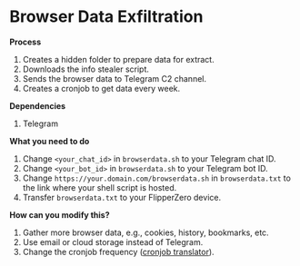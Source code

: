 # Browser Data Exfiltration

**Process**
  1. Creates a hidden folder to prepare data for extract.
  2. Downloads the info stealer script.
  3. Sends the browser data to Telegram C2 channel.
  4. Creates a cronjob to get data every week.
   
**Dependencies**
  1. Telegram

**What you need to do**
  1. Change `<your_chat_id>` in `browserdata.sh` to your Telegram chat ID.
  2. Change `<your_bot_id>` in `browserdata.sh` to your Telegram bot ID.
  3. Change `https://your.domain.com/browserdata.sh` in `browserdata.txt` to the link where your shell script is hosted.
  4. Transfer `browserdata.txt` to your FlipperZero device.
  
**How can you modify this?**
  1. Gather more browser data, e.g., cookies, history, bookmarks, etc.
  2. Use email or cloud storage instead of Telegram.
  3. Change the cronjob frequency ([cronjob translator](https://crontab.guru/)).
